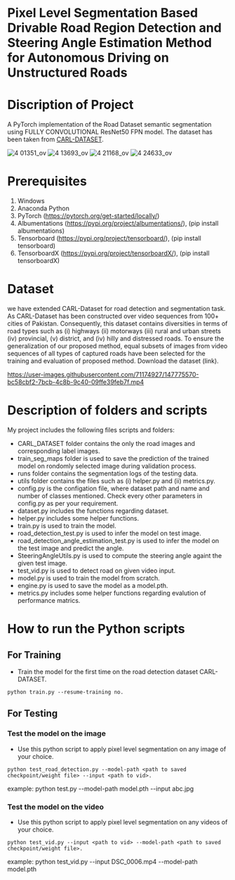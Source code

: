 # Pixel Level Segmentation Based Drivable Road Region Detection and Steering Angle Estimation Method for Autonomous Driving on Unstructured Roads
# Discription of Project 
A PyTorch implementation of the  Road Dataset semantic segmentation using FULLY CONVOLUTIONAL ResNet50 FPN model. The dataset has been taken from [CARL-DATASET](https://carl-dataset.github.io/index/ "CARL-DATASET").

![4 01351_ov](https://user-images.githubusercontent.com/71174927/147745717-d3065341-ab39-4c1f-8c7a-e3ec09dd443b.jpg)
![4 13693_ov](https://user-images.githubusercontent.com/71174927/147745756-f0d18207-a9f5-4b88-872b-73b80f1d3731.jpg)
![4 21168_ov](https://user-images.githubusercontent.com/71174927/147745788-05eb26a4-f6a4-4761-87ca-c86e16e761ca.jpg)
![4 24633_ov](https://user-images.githubusercontent.com/71174927/147745840-9df41a44-f05c-4ce5-be18-3a3c221327e4.jpg)
# Prerequisites
1. Windows
2. Anaconda Python
3. PyTorch (https://pytorch.org/get-started/locally/)
4. Albumentations (https://pypi.org/project/albumentations/), (pip install albumentations)
5. Tensorboard (https://pypi.org/project/tensorboard/), (pip install tensorboard)
6. TensorboardX (https://pypi.org/project/tensorboardX/), (pip install tensorboardX)
# Dataset 
we have extended CARL-Dataset for road detection and segmentation task. As CARL-Dataset has been constructed over video sequences from 100+ cities of Pakistan. Consequently, this dataset contains diversities in terms of road types such as (i) highways (ii) motorways (iii) rural and urban streets (iv) provincial, (v) district, and (iv) hilly and distressed roads. To ensure the generalization of our proposed method, equal subsets of images from video sequences of all types of captured roads have been selected for the training and evaluation of proposed method. Download the dataset (link).

 https://user-images.githubusercontent.com/71174927/147775570-bc58cbf2-7bcb-4c8b-9c40-09ffe39feb7f.mp4

# Description of folders and scripts
My project includes the following files scripts and folders:
-  CARL_DATASET folder contains the only the road images and corresponding label images.
-  train_seg_maps folder is used to save the prediction of the trained model on rondomly selected image during validation process.
-  runs folder contains the segmentation logs of the testing data.
-  utils folder contains the files such as (i) helper.py and (ii) metrics.py. 
-  config.py is the configation file, where dataset path and name and number of classes mentioned. Check every other parameters in config.py as per your requirement.
-  dataset.py includes the functions regarding dataset.
-  helper.py includes some helper functions.
-  train.py is used to train the model. 
-  road_detection_test.py is used to infer the model on test image.
-  road_detection_angle_estimation_test.py is used to infer the model on the test image and predict the angle. 
-  SteeringAngleUtils.py is used to compute the steering angle againt the given test image. 
-  test_vid.py is used to detect road on given video input. 
-  model.py is used to train the model from scratch.
-  engine.py is used to save the model as a model.pth.
-  metrics.py includes some helper functions regarding evalution of performance matrics.

# How to run the Python scripts
## For Training 
- Train the model for the first time on the road detection dataset CARL-DATASET.
```
python train.py --resume-training no.
```
## For Testing 
### Test the model on the image 
-  Use this python script to apply pixel level segmentation on any image of your choice.
```
python test_road_detection.py --model-path <path to saved checkpoint/weight file> --input <path to vid>.
```
example: python test.py --model-path model.pth --input abc.jpg
### Test the model on the video 
-  Use this python script to apply pixel level segmentation on any videos of your choice.
```
python test_vid.py --input <path to vid> --model-path <path to saved checkpoint/weight file>.
```
example: python test_vid.py --input DSC_0006.mp4 --model-path model.pth


